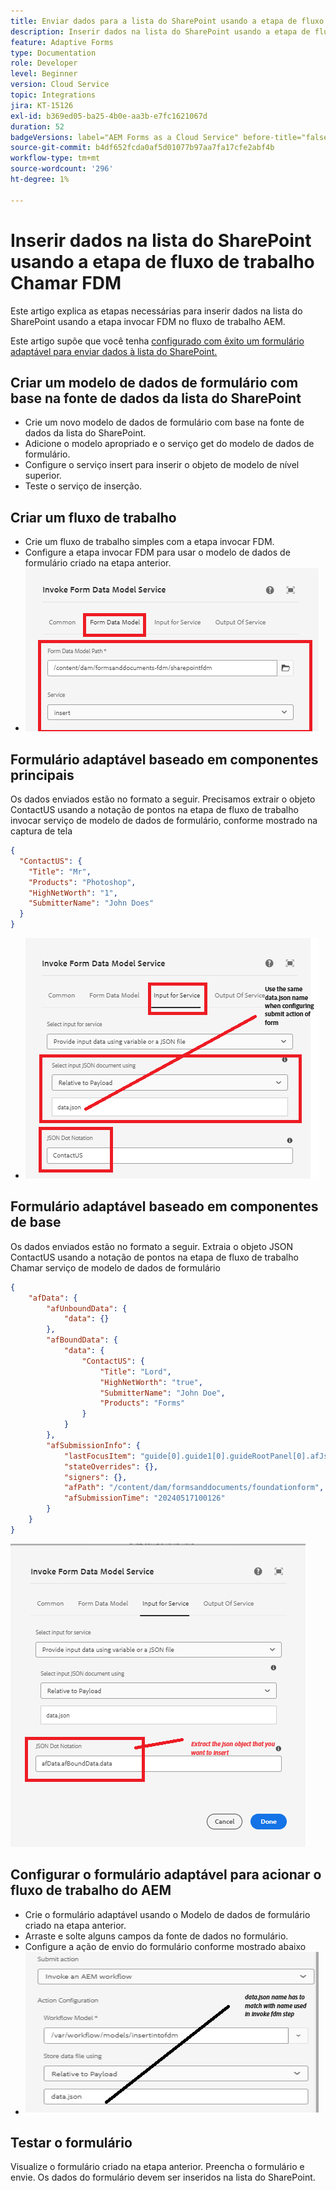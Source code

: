 ```yaml
---
title: Enviar dados para a lista do SharePoint usando a etapa de fluxo de trabalho
description: Inserir dados na lista do SharePoint usando a etapa de fluxo de trabalho invocar FDM
feature: Adaptive Forms
type: Documentation
role: Developer
level: Beginner
version: Cloud Service
topic: Integrations
jira: KT-15126
exl-id: b369ed05-ba25-4b0e-aa3b-e7fc1621067d
duration: 52
badgeVersions: label="AEM Forms as a Cloud Service" before-title="false"
source-git-commit: b4df652fcda0af5d01077b97aa7fa17cfe2abf4b
workflow-type: tm+mt
source-wordcount: '296'
ht-degree: 1%

---
```


# Inserir dados na lista do SharePoint usando a etapa de fluxo de trabalho Chamar FDM


Este artigo explica as etapas necessárias para inserir dados na lista do SharePoint usando a etapa invocar FDM no fluxo de trabalho AEM.

Este artigo supõe que você tenha [configurado com êxito um formulário adaptável para enviar dados à lista do SharePoint.](https://experienceleague.adobe.com/docs/experience-manager-cloud-service/content/forms/adaptive-forms-authoring/authoring-adaptive-forms-core-components/create-an-adaptive-form-on-forms-cs/configure-submit-actions-core-components.html?lang=en#connect-af-sharepoint-list)


## Criar um modelo de dados de formulário com base na fonte de dados da lista do SharePoint

* Crie um novo modelo de dados de formulário com base na fonte de dados da lista do SharePoint.
* Adicione o modelo apropriado e o serviço get do modelo de dados de formulário.
* Configure o serviço insert para inserir o objeto de modelo de nível superior.
* Teste o serviço de inserção.


## Criar um fluxo de trabalho

* Crie um fluxo de trabalho simples com a etapa invocar FDM.
* Configure a etapa invocar FDM para usar o modelo de dados de formulário criado na etapa anterior.
* ![associate-fdm](assets/fdm-insert-1.png)

## Formulário adaptável baseado em componentes principais

Os dados enviados estão no formato a seguir. Precisamos extrair o objeto ContactUS usando a notação de pontos na etapa de fluxo de trabalho invocar serviço de modelo de dados de formulário, conforme mostrado na captura de tela

```json
{
  "ContactUS": {
    "Title": "Mr",
    "Products": "Photoshop",
    "HighNetWorth": "1",
    "SubmitterName": "John Does"
  }
}
```


* ![mapear-parâmetros-entrada](assets/fdm-insert-2.png)


## Formulário adaptável baseado em componentes de base

Os dados enviados estão no formato a seguir. Extraia o objeto JSON ContactUS usando a notação de pontos na etapa de fluxo de trabalho Chamar serviço de modelo de dados de formulário

```json
{
    "afData": {
        "afUnboundData": {
            "data": {}
        },
        "afBoundData": {
            "data": {
                "ContactUS": {
                    "Title": "Lord",
                    "HighNetWorth": "true",
                    "SubmitterName": "John Doe",
                    "Products": "Forms"
                }
            }
        },
        "afSubmissionInfo": {
            "lastFocusItem": "guide[0].guide1[0].guideRootPanel[0].afJsonSchemaRoot[0]",
            "stateOverrides": {},
            "signers": {},
            "afPath": "/content/dam/formsanddocuments/foundationform",
            "afSubmissionTime": "20240517100126"
        }
    }
}
```

![formulário baseado em fundação](assets/foundation-based-form.png)

## Configurar o formulário adaptável para acionar o fluxo de trabalho do AEM

* Crie o formulário adaptável usando o Modelo de dados de formulário criado na etapa anterior.
* Arraste e solte alguns campos da fonte de dados no formulário.
* Configure a ação de envio do formulário conforme mostrado abaixo
* ![ação-envio](assets/configure-af.png)



## Testar o formulário

Visualize o formulário criado na etapa anterior. Preencha o formulário e envie. Os dados do formulário devem ser inseridos na lista do SharePoint.
